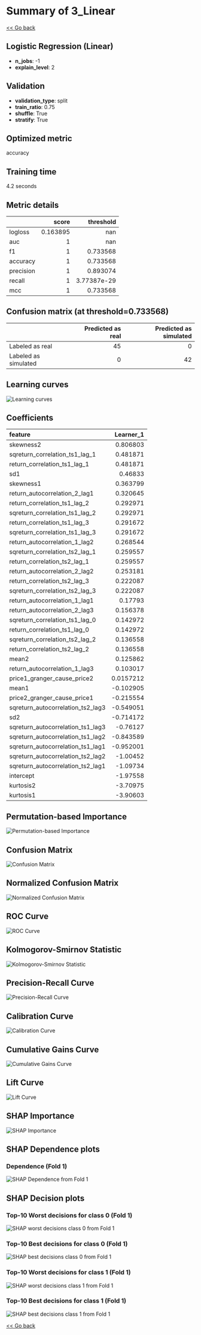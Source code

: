 # Summary of 3_Linear

[<< Go back](../README.md)


## Logistic Regression (Linear)
- **n_jobs**: -1
- **explain_level**: 2

## Validation
 - **validation_type**: split
 - **train_ratio**: 0.75
 - **shuffle**: True
 - **stratify**: True

## Optimized metric
accuracy

## Training time

4.2 seconds

## Metric details
|           |    score |     threshold |
|:----------|---------:|--------------:|
| logloss   | 0.163895 | nan           |
| auc       | 1        | nan           |
| f1        | 1        |   0.733568    |
| accuracy  | 1        |   0.733568    |
| precision | 1        |   0.893074    |
| recall    | 1        |   3.77387e-29 |
| mcc       | 1        |   0.733568    |


## Confusion matrix (at threshold=0.733568)
|                      |   Predicted as real |   Predicted as simulated |
|:---------------------|--------------------:|-------------------------:|
| Labeled as real      |                  45 |                        0 |
| Labeled as simulated |                   0 |                       42 |

## Learning curves
![Learning curves](learning_curves.png)

## Coefficients
| feature                           |   Learner_1 |
|:----------------------------------|------------:|
| skewness2                         |   0.806803  |
| sqreturn_correlation_ts1_lag_1    |   0.481871  |
| return_correlation_ts1_lag_1      |   0.481871  |
| sd1                               |   0.46833   |
| skewness1                         |   0.363799  |
| return_autocorrelation_2_lag1     |   0.320645  |
| return_correlation_ts1_lag_2      |   0.292971  |
| sqreturn_correlation_ts1_lag_2    |   0.292971  |
| return_correlation_ts1_lag_3      |   0.291672  |
| sqreturn_correlation_ts1_lag_3    |   0.291672  |
| return_autocorrelation_1_lag2     |   0.268544  |
| sqreturn_correlation_ts2_lag_1    |   0.259557  |
| return_correlation_ts2_lag_1      |   0.259557  |
| return_autocorrelation_2_lag2     |   0.253181  |
| return_correlation_ts2_lag_3      |   0.222087  |
| sqreturn_correlation_ts2_lag_3    |   0.222087  |
| return_autocorrelation_1_lag1     |   0.17793   |
| return_autocorrelation_2_lag3     |   0.156378  |
| sqreturn_correlation_ts1_lag_0    |   0.142972  |
| return_correlation_ts1_lag_0      |   0.142972  |
| sqreturn_correlation_ts2_lag_2    |   0.136558  |
| return_correlation_ts2_lag_2      |   0.136558  |
| mean2                             |   0.125862  |
| return_autocorrelation_1_lag3     |   0.103017  |
| price1_granger_cause_price2       |   0.0157212 |
| mean1                             |  -0.102905  |
| price2_granger_cause_price1       |  -0.215554  |
| sqreturn_autocorrelation_ts2_lag3 |  -0.549051  |
| sd2                               |  -0.714172  |
| sqreturn_autocorrelation_ts1_lag3 |  -0.76127   |
| sqreturn_autocorrelation_ts1_lag2 |  -0.843589  |
| sqreturn_autocorrelation_ts1_lag1 |  -0.952001  |
| sqreturn_autocorrelation_ts2_lag2 |  -1.00452   |
| sqreturn_autocorrelation_ts2_lag1 |  -1.09734   |
| intercept                         |  -1.97558   |
| kurtosis2                         |  -3.70975   |
| kurtosis1                         |  -3.90603   |


## Permutation-based Importance
![Permutation-based Importance](permutation_importance.png)
## Confusion Matrix

![Confusion Matrix](confusion_matrix.png)


## Normalized Confusion Matrix

![Normalized Confusion Matrix](confusion_matrix_normalized.png)


## ROC Curve

![ROC Curve](roc_curve.png)


## Kolmogorov-Smirnov Statistic

![Kolmogorov-Smirnov Statistic](ks_statistic.png)


## Precision-Recall Curve

![Precision-Recall Curve](precision_recall_curve.png)


## Calibration Curve

![Calibration Curve](calibration_curve_curve.png)


## Cumulative Gains Curve

![Cumulative Gains Curve](cumulative_gains_curve.png)


## Lift Curve

![Lift Curve](lift_curve.png)



## SHAP Importance
![SHAP Importance](shap_importance.png)

## SHAP Dependence plots

### Dependence (Fold 1)
![SHAP Dependence from Fold 1](learner_fold_0_shap_dependence.png)

## SHAP Decision plots

### Top-10 Worst decisions for class 0 (Fold 1)
![SHAP worst decisions class 0 from Fold 1](learner_fold_0_shap_class_0_worst_decisions.png)
### Top-10 Best decisions for class 0 (Fold 1)
![SHAP best decisions class 0 from Fold 1](learner_fold_0_shap_class_0_best_decisions.png)
### Top-10 Worst decisions for class 1 (Fold 1)
![SHAP worst decisions class 1 from Fold 1](learner_fold_0_shap_class_1_worst_decisions.png)
### Top-10 Best decisions for class 1 (Fold 1)
![SHAP best decisions class 1 from Fold 1](learner_fold_0_shap_class_1_best_decisions.png)

[<< Go back](../README.md)
